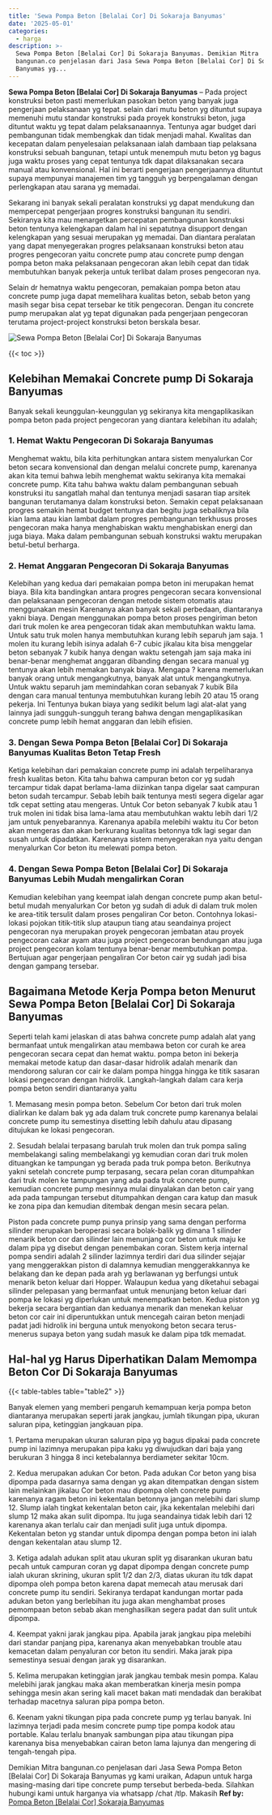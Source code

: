 ```yaml
---
title: 'Sewa Pompa Beton [Belalai Cor] Di Sokaraja Banyumas'
date: '2025-05-01'
categories:
  - harga
description: >-
  Sewa Pompa Beton [Belalai Cor] Di Sokaraja Banyumas. Demikian Mitra
  bangunan.co penjelasan dari Jasa Sewa Pompa Beton [Belalai Cor] Di Sokaraja
  Banyumas yg...
---
```


**Sewa Pompa Beton \[Belalai Cor\] Di Sokaraja Banyumas** – Pada project konstruksi beton pasti memerlukan pasokan beton yang banyak juga pengerjaan pelaksanaan yg tepat. selain dari mutu beton yg dituntut supaya memenuhi mutu standar konstruksi pada proyek konstruksi beton, juga dituntut waktu yg tepat dalam pelaksanaannya. Tentunya agar budget dari pembangunan tidak membengkak dan tidak menjadi mahal. Kwalitas dan kecepatan dalam penyelesaian pelaksanaan ialah dambaan tiap pelaksana konstruksi sebuah bangunan, tetapi untuk menempuh mutu beton yg bagus juga waktu proses yang cepat tentunya tdk dapat dilaksanakan secara manual atau konvensional. Hal ini berarti pengerjaan pengerjaannya dituntut supaya mempunyai manajemen tim yg tangguh yg berpengalaman dengan perlengkapan atau sarana yg memadai.

Sekarang ini banyak sekali peralatan konstruksi yg dapat mendukung dan mempercepat pengerjaan progres konstruksi bangunan itu sendiri. Sekiranya kita mau menargetkan percepatan pembangunan konstruksi beton tentunya kelengkapan dalam hal ini sepatutnya disupport dengan kelengkapan yang sesuai merupakan yg memadai. Dan diantara peralatan yang dapat menyegerakan progres pelaksanaan konstruksi beton atau progres pengecoran yaitu concrete pump atau concrete pump dengan pompa beton maka pelaksanaan pengecoran akan lebih cepat dan tidak membutuhkan banyak pekerja untuk terlibat dalam proses pengecoran nya.

Selain dr hematnya waktu pengecoran, pemakaian pompa beton atau concrete pump juga dapat memelihara kualitas beton, sebab beton yang masih segar bisa cepat tersebar ke titik pengecoran. Dengan itu concrete pump merupakan alat yg tepat digunakan pada pengerjaan pengecoran terutama project-project konstruksi beton berskala besar.

![Sewa Pompa Beton [Belalai Cor] Di Sokaraja Banyumas](/images/sewa-concrete-pump-14.png)

{{< toc >}}

## Kelebihan Memakai Concrete pump Di Sokaraja Banyumas

Banyak sekali keunggulan-keunggulan yg sekiranya kita mengaplikasikan pompa beton pada project pengecoran yang diantara kelebihan itu adalah;

### 1\. Hemat Waktu Pengecoran Di Sokaraja Banyumas

Menghemat waktu, bila kita perhitungkan antara sistem menyalurkan Cor beton secara konvensional dan dengan melalui concrete pump, karenanya akan kita temui bahwa lebih menghemat waktu sekiranya kita memakai concrete pump. Kita tahu bahwa waktu dalam pembangunan sebuah konstruksi itu sangatlah mahal dan tentunya menjadi sasaran tiap arsitek bangunan terutamanya dalam konstruksi beton. Semakin cepat pelaksanaan progres semakin hemat budget tentunya dan begitu juga sebaliknya bila kian lama atau kian lambat dalam progres pembangunan terkhusus proses pengecoran maka hanya menghabiskan waktu menghabiskan energi dan juga biaya. Maka dalam pembangunan sebuah konstruksi waktu merupakan betul-betul berharga.

### 2\. Hemat Anggaran Pengecoran Di Sokaraja Banyumas

Kelebihan yang kedua dari pemakaian pompa beton ini merupakan hemat biaya. Bila kita bandingkan antara progres pengecoran secara konvensional dan pelaksanaan pengecoran dengan metode sistem otomatis atau menggunakan mesin Karenanya akan banyak sekali perbedaan, diantaranya yakni biaya. Dengan menggunakan pompa beton proses pengiriman beton dari truk molen ke area pengecoran tidak akan membutuhkan waktu lama. Untuk satu truk molen hanya membutuhkan kurang lebih separuh jam saja. 1 molen itu kurang lebih isinya adalah 6-7 cubic jikalau kita bisa menggelar beton sebanyak 7 kubik hanya dengan waktu setengah jam saja maka ini benar-benar menghemat anggaran dibanding dengan secara manual yg tentunya akan lebih memakan banyak biaya. Mengapa ? karena memerlukan banyak orang untuk mengangkutnya, banyak alat untuk mengangkutnya. Untuk waktu separuh jam memindahkan coran sebanyak 7 kubik Bila dengan cara manual tentunya membutuhkan kurang lebih 20 atau 15 orang pekerja. Ini Tentunya bukan biaya yang sedikit belum lagi alat-alat yang lainnya jadi sungguh-sungguh terang bahwa dengan mengaplikasikan concrete pump lebih hemat anggaran dan lebih efisien.

### 3\. Dengan Sewa Pompa Beton \[Belalai Cor\] Di Sokaraja Banyumas Kualitas Beton Tetap Fresh

Ketiga kelebihan dari pemakaian concrete pump ini adalah terpeliharanya fresh kualitas beton. Kita tahu bahwa campuran beton cor yg sudah tercampur tidak dapat berlama-lama diizinkan tanpa digelar saat campuran beton sudah tercampur. Sebab lebih baik tentunya mesti segera digelar agar tdk cepat setting atau mengeras. Untuk Cor beton sebanyak 7 kubik atau 1 truk molen ini tidak bisa lama-lama atau membutuhkan waktu lebih dari 1/2 jam untuk penyebarannya. Karenanya apabila melebihi waktu itu Cor beton akan mengeras dan akan berkurang kualitas betonnya tdk lagi segar dan susah untuk dipadatkan. Karenanya sistem menyegerakan nya yaitu dengan menyalurkan Cor beton itu melewati pompa beton.

### 4\. Dengan Sewa Pompa Beton \[Belalai Cor\] Di Sokaraja Banyumas Lebih Mudah mengalirkan Coran

Kemudian kelebihan yang keempat ialah dengan concrete pump akan betul-betul mudah menyalurkan Cor beton yg sudah di aduk di dalam truk molen ke area-titik tersulit dalam proses pengaliran Cor beton. Contohnya lokasi-lokasi pojokan titik-titik slup ataupun tiang atau seandainya project pengecoran nya merupakan proyek pengecoran jembatan atau proyek pengecoran cakar ayam atau juga project pengecoran bendungan atau juga project pengecoran kolam tentunya benar-benar membutuhkan pompa. Bertujuan agar pengerjaan pengaliran Cor beton cair yg sudah jadi bisa dengan gampang tersebar.

## Bagaimana Metode Kerja Pompa beton Menurut Sewa Pompa Beton \[Belalai Cor\] Di Sokaraja Banyumas

Seperti telah kami jelaskan di atas bahwa concrete pump adalah alat yang bermanfaat untuk mengalirkan atau membawa beton cor curah ke area pengecoran secara cepat dan hemat waktu. pompa beton ini bekerja memakai metode katup dan dasar-dasar hidrolik adalah menarik dan mendorong saluran cor cair ke dalam pompa hingga hingga ke titik sasaran lokasi pengecoran dengan hidrolik. Langkah-langkah dalam cara kerja pompa beton sendiri diantaranya yaitu

1\. Memasang mesin pompa beton. Sebelum Cor beton dari truk molen dialirkan ke dalam bak yg ada dalam truk concrete pump karenanya belalai concrete pump itu semestinya disetting lebih dahulu atau dipasang ditujukan ke lokasi pengecoran.

2\. Sesudah belalai terpasang barulah truk molen dan truk pompa saling membelakangi saling membelakangi yg kemudian coran dari truk molen dituangkan ke tampungan yg berada pada truk pompa beton. Berikutnya yakni setelah concrete pump terpasang, secara pelan coran ditumpahkan dari truk molen ke tampungan yang ada pada truk concrete pump, kemudian concrete pump mesinnya mulai dinyalakan dan beton cair yang ada pada tampungan tersebut ditumpahkan dengan cara katup dan masuk ke zona pipa dan kemudian ditembak dengan mesin secara pelan.

Piston pada concrete pump punya prinsip yang sama dengan performa silinder merupakan beroperasi secara bolak-balik yg dimana 1 silinder menarik beton cor dan silinder lain menunjang cor beton untuk maju ke dalam pipa yg disebut dengan penembakan coran. Sistem kerja internal pompa sendiri adalah 2 silinder lazimnya terdiri dari dua silinder sejajar yang menggerakkan piston di dalamnya kemudian menggerakkannya ke belakang dan ke depan pada arah yg berlawanan yg berfungsi untuk menarik beton keluar dari Hopper. Walaupun kedua yang diketahui sebagai silinder pelepasan yang bermanfaat untuk menunjang beton keluar dari pompa ke lokasi yg diperlukan untuk menempatkan beton. Kedua piston yg bekerja secara bergantian dan keduanya menarik dan menekan keluar beton cor cair ini diperuntukkan untuk mencegah cairan beton menjadi padat jadi hidrolik ini berguna untuk menyokong beton secara terus-menerus supaya beton yang sudah masuk ke dalam pipa tdk memadat.

## Hal-hal yg Harus Diperhatikan Dalam Memompa Beton Cor Di Sokaraja Banyumas

{{< table-tables table="table2" >}}

Banyak elemen yang memberi pengaruh kemampuan kerja pompa beton diantaranya merupakan seperti jarak jangkau, jumlah tikungan pipa, ukuran saluran pipa, ketinggian jangkauan pipa.

1\. Pertama merupakan ukuran saluran pipa yg bagus dipakai pada concrete pump ini lazimnya merupakan pipa kaku yg diwujudkan dari baja yang berukuran 3 hingga 8 inci ketebalannya berdiameter sekitar 10cm.

2\. Kedua merupakan adukan Cor beton. Pada adukan Cor beton yang bisa dipompa pada dasarnya sama dengan yg akan ditempatkan dengan sistem lain melainkan jikalau Cor beton mau dipompa oleh concrete pump karenanya ragam beton ini kekentalan betonnya jangan melebihi dari slump 12. Slump ialah tingkat kekentalan beton cair, jika kekentalan melebihi dari slump 12 maka akan sulit dipompa. Itu juga seandainya tidak lebih dari 12 karenanya akan terlalu cair dan menjadi sulit juga untuk dipompa. Kekentalan beton yg standar untuk dipompa dengan pompa beton ini ialah dengan kekentalan atau slump 12.

3\. Ketiga adalah adukan split atau ukuran split yg disarankan ukuran batu pecah untuk campuran coran yg dapat dipompa dengan concrete pump ialah ukuran skrining, ukuran split 1/2 dan 2/3, diatas ukuran itu tdk dapat dipompa oleh pompa beton karena dapat memecah atau merusak dari concrete pump itu sendiri. Sekiranya terdapat kandungan mortar pada adukan beton yang berlebihan itu juga akan menghambat proses pemompaan beton sebab akan menghasilkan segera padat dan sulit untuk dipompa.

4\. Keempat yakni jarak jangkau pipa. Apabila jarak jangkau pipa melebihi dari standar panjang pipa, karenanya akan menyebabkan trouble atau kemacetan dalam penyaluran cor beton itu sendiri. Maka jarak pipa semestinya sesuai dengan jarak yg disarankan.

5\. Kelima merupakan ketinggian jarak jangkau tembak mesin pompa. Kalau melebihi jarak jangkau maka akan memberatkan kinerja mesin pompa sehingga mesin akan sering kali macet bakan mati mendadak dan berakibat terhadap macetnya saluran pipa pompa beton.

6\. Keenam yakni tikungan pipa pada concrete pump yg terlau banyak. Ini lazimnya terjadi pada mesim concrete pump tipe pompa kodok atau portable. Kalau terlalu bnanyak sambungan pipa atau tikungan pipa karenanya bisa menyebabkan cairan beton lama lajunya dan mengering di tengah-tengah pipa.

Demikian Mitra bangunan.co penjelasan dari Jasa Sewa Pompa Beton \[Belalai Cor\] Di Sokaraja Banyumas yg kami uraikan, Adapun untuk harga masing-masing dari tipe concrete pump tersebut berbeda-beda. Silahkan hubungi kami untuk harganya via whatsapp /chat /tlp. Makasih
**Ref by:** [Pompa Beton [Belalai Cor] Sokaraja Banyumas](https://id.wikipedia.org/wiki/Pompa)

